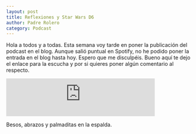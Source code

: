 ```yaml
---
layout: post
title: Reflexiones y Star Wars D6 
author: Padre Rolero
category: Podcast
---
```

Hola a todos y a todas. Esta semana voy tarde en poner la publicación del podcast en el blog. Aunque salió puntual en Spotify, no he podido poner la entrada en el blog hasta hoy. Espero que me disculpéis. Bueno aquí te dejo el enlace para la escucha y por si quieres poner algún comentario al respecto.

<iframe src="https://podcasters.spotify.com/pod/show/padreyrolero/embed/episodes/Reflexiones-y-Star-Wars-D6-e25tbv1" height="102px" width="400px" frameborder="0" scrolling="no"></iframe>

Besos, abrazos y palmaditas en la espalda.









